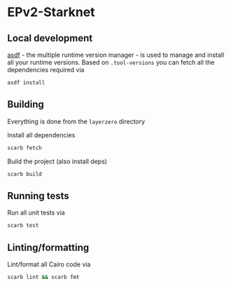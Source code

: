 # EPv2-Starknet

## Local development

[asdf](https://asdf-vm.com/) - the multiple runtime version manager - is used to manage and install all your runtime versions. Based on `.tool-versions` you can fetch all the dependencies required via

```sh
asdf install
```

## Building

Everything is done from the `layerzero` directory

Install all dependencies

```sh
scarb fetch
```

Build the project (also install deps)

```sh
scarb build
```

## Running tests

Run all unit tests via

```sh
scarb test
```

## Linting/formatting

Lint/format all Cairo code via

```sh
scarb lint && scarb fmt
```
